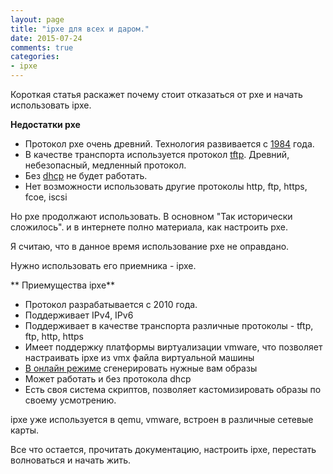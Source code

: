 ```yaml
---
layout: page
title: "ipxe для всех и даром."
date: 2015-07-24
comments: true
categories: 
- ipxe
---
```


Короткая статья раскажет почему стоит отказаться от pxe и начать использовать ipxe.
<!-- more -->

**Недостатки pxe**

*   Протокол pxe очень древний. Технология развивается с  [1984](https://en.wikipedia.org/wiki/Preboot_Execution_Environment) года.
*   В качестве транспорта используется протокол [tftp](https://en.wikipedia.org/wiki/Trivial_File_Transfer_Protocol). Древний, небезопасный, медленный протокол.
*   Без [dhcp](https://en.wikipedia.org/wiki/Dynamic_Host_Configuration_Protocol) не будет работать.
*   Нет возможности использовать другие протоколы http, ftp, https, fcoe, iscsi



Но pxe продолжают использовать. В основном "Так исторически сложилось". и в интернете полно материала, как настроить pxe.

Я считаю, что в данное время использование pxe не оправдано.

Нужно использовать его приемника - ipxe.

** Приемущества ipxe**

*   Протокол разрабатывается с 2010 года. 
*   Поддерживает IPv4, IPv6
*   Поддерживает в качестве транспорта различные протоколы - tftp, ftp, http, https
*   Имеет поддержку платформы виртуализации vmware, что позволяет настраивать ipxe из vmx файла виртуальной машины
*   [В онлайн режиме](http://rom-o-matic.eu) сгенерировать нужные вам образы
*   Может работать и без протокола dhcp
*   Есть своя система скриптов, позволяет кастомизировать образы по своему усмотрению.

ipxe уже используется в qemu, vmware, встроен в различные сетевые карты.

Все что остается, прочитать документацию, настроить ipxe, перестать волноваться и начать жить.




